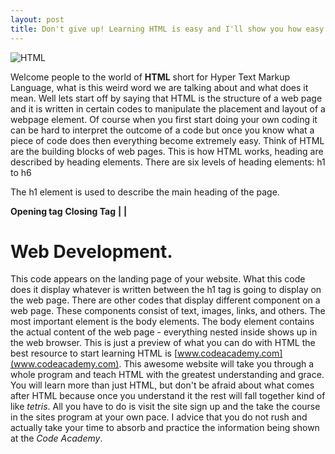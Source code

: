 ```yaml
---
layout: post
title: Don't give up! Learning HTML is easy and I'll show you how easy it is.
---
```


![HTML](https://farm9.staticflickr.com/8607/16638698451_4c9baa5a29_n.jpg)

Welcome people to the world of **HTML** short for Hyper Text Markup Language, what is this weird word we are talking about and what does it mean. Well lets start off by saying that HTML is the structure of a web page and it is written in certain codes to manipulate the placement and layout of a webpage element. Of course when you first start doing your own coding it can be hard to interpret the outcome of a code but once you know what a piece of code does then everything become extremely easy. Think of HTML are the building blocks of web pages. This is how HTML works, heading are described by heading elements. There are six levels of heading elements: h1 to h6

The h1 element is used to describe the main heading of the page.

**Opening tag** **Closing Tag**
 **|**               **|**
**<h1> Web Development. </h1>**

This code appears on the landing page of your website. What this code does it display whatever is written between the h1 tag is going to display on the web page. There are other codes that display different component on a web page. These components consist of text, images, links, and others. The most important element is the body elements. The body element contains the actual content of the web page - everything nested inside **<body>** **</body>** shows up in the web browser. This is just a preview of what you can do with HTML the best resource to start learning HTML is [www.codeacademy.com](www.codeacademy.com). This awesome website will take you through a whole program and teach HTML with the greatest understanding and grace. You will learn more than just HTML, but don't be afraid about what comes after HTML because once you understand it the rest will fall together kind of like *tetris*. All you have to do is visit the site sign up and the take the course in the sites program at your own pace. I advice that you do not rush and actually take your time to absorb and practice the information being shown at the *Code Academy*.


